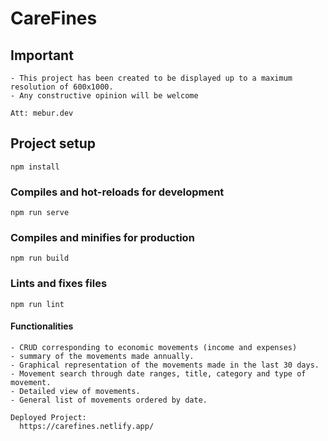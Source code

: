# CareFines

## Important
```
- This project has been created to be displayed up to a maximum resolution of 600x1000.
- Any constructive opinion will be welcome

Att: mebur.dev
```

## Project setup
```
npm install
```

### Compiles and hot-reloads for development
```
npm run serve
```

### Compiles and minifies for production
```
npm run build
```

### Lints and fixes files
```
npm run lint
```


#### Functionalities
```
- CRUD corresponding to economic movements (income and expenses)
- summary of the movements made annually.
- Graphical representation of the movements made in the last 30 days.
- Movement search through date ranges, title, category and type of movement.
- Detailed view of movements.
- General list of movements ordered by date.

Deployed Project:
  https://carefines.netlify.app/
```

